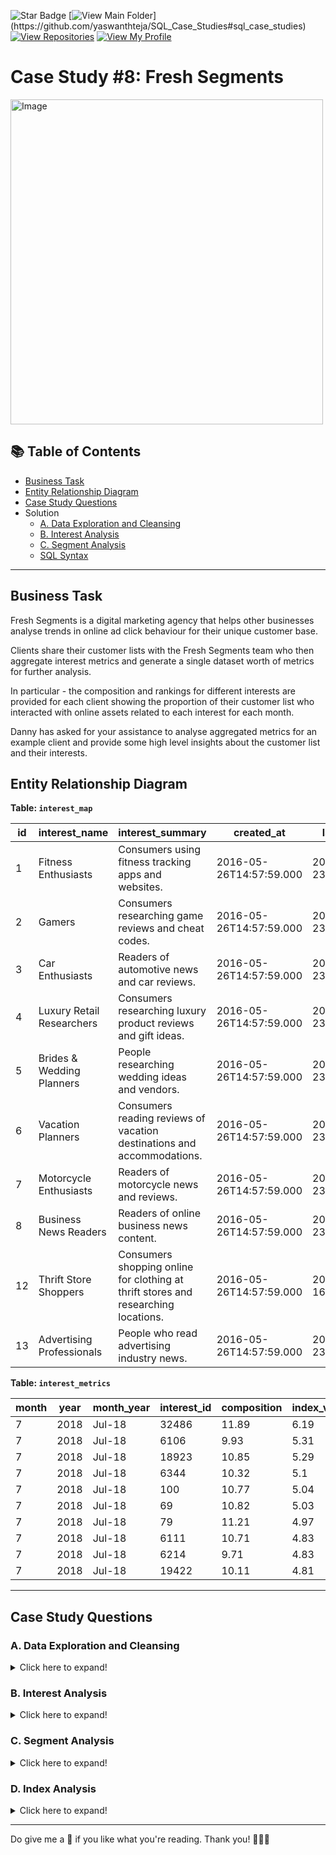 
![Star Badge](https://img.shields.io/static/v1?label=%F0%9F%8C%9F&message=If%20Useful&style=style=flat&color=BC4E99)
[![View Main Folder](https://img.shields.io/badge/View-Main_Folder-971901?)](https://github.com/yaswanthteja/SQL_Case_Studies#sql_case_studies)
[![View Repositories](https://img.shields.io/badge/View-My_Repositories-blue?logo=GitHub)](https://github.com/yaswanthteja?tab=repositories)
[![View My Profile](https://img.shields.io/badge/View-My_Profile-green?logo=GitHub)](https://github.com/yaswanthteja)

# Case Study #8: Fresh Segments

<img src="https://user-images.githubusercontent.com/81607668/138843936-d1741a39-9b87-4d5d-b09c-643600e28c92.png" alt="Image" width="500" height="520">

## 📚 Table of Contents
- [Business Task](#business-task)
- [Entity Relationship Diagram](#entity-relationship-diagram)
- [Case Study Questions](#case-study-questions)
- Solution
  - [A. Data Exploration and Cleansing]()
  - [B. Interest Analysis]()
  - [C. Segment Analysis]()
  - [SQL Syntax]()

***

## Business Task

Fresh Segments is a digital marketing agency that helps other businesses analyse trends in online ad click behaviour for their unique customer base.

Clients share their customer lists with the Fresh Segments team who then aggregate interest metrics and generate a single dataset worth of metrics for further analysis.

In particular - the composition and rankings for different interests are provided for each client showing the proportion of their customer list who interacted with online assets related to each interest for each month.

Danny has asked for your assistance to analyse aggregated metrics for an example client and provide some high level insights about the customer list and their interests.

## Entity Relationship Diagram

**Table: `interest_map`**

| id | interest_name             | interest_summary                                                                   | created_at              | last_modified           |
|----|---------------------------|------------------------------------------------------------------------------------|-------------------------|-------------------------|
| 1  | Fitness Enthusiasts       | Consumers using fitness tracking apps and websites.                                | 2016-05-26T14:57:59.000 | 2018-05-23T11:30:12.000 |
| 2  | Gamers                    | Consumers researching game reviews and cheat codes.                                | 2016-05-26T14:57:59.000 | 2018-05-23T11:30:12.000 |
| 3  | Car Enthusiasts           | Readers of automotive news and car reviews.                                        | 2016-05-26T14:57:59.000 | 2018-05-23T11:30:12.000 |
| 4  | Luxury Retail Researchers | Consumers researching luxury product reviews and gift ideas.                       | 2016-05-26T14:57:59.000 | 2018-05-23T11:30:12.000 |
| 5  | Brides & Wedding Planners | People researching wedding ideas and vendors.                                      | 2016-05-26T14:57:59.000 | 2018-05-23T11:30:12.000 |
| 6  | Vacation Planners         | Consumers reading reviews of vacation destinations and accommodations.             | 2016-05-26T14:57:59.000 | 2018-05-23T11:30:13.000 |
| 7  | Motorcycle Enthusiasts    | Readers of motorcycle news and reviews.                                            | 2016-05-26T14:57:59.000 | 2018-05-23T11:30:13.000 |
| 8  | Business News Readers     | Readers of online business news content.                                           | 2016-05-26T14:57:59.000 | 2018-05-23T11:30:12.000 |
| 12 | Thrift Store Shoppers     | Consumers shopping online for clothing at thrift stores and researching locations. | 2016-05-26T14:57:59.000 | 2018-03-16T13:14:00.000 |
| 13 | Advertising Professionals | People who read advertising industry news.                                         | 2016-05-26T14:57:59.000 | 2018-05-23T11:30:12.000 |

**Table: `interest_metrics`**

| month | year | month_year | interest_id | composition | index_value | ranking | percentile_ranking |
|-------|------|------------|-------------|-------------|-------------|---------|--------------------|
| 7     | 2018 | Jul-18     | 32486       | 11.89       | 6.19        | 1       | 99.86              |
| 7     | 2018 | Jul-18     | 6106        | 9.93        | 5.31        | 2       | 99.73              |
| 7     | 2018 | Jul-18     | 18923       | 10.85       | 5.29        | 3       | 99.59              |
| 7     | 2018 | Jul-18     | 6344        | 10.32       | 5.1         | 4       | 99.45              |
| 7     | 2018 | Jul-18     | 100         | 10.77       | 5.04        | 5       | 99.31              |
| 7     | 2018 | Jul-18     | 69          | 10.82       | 5.03        | 6       | 99.18              |
| 7     | 2018 | Jul-18     | 79          | 11.21       | 4.97        | 7       | 99.04              |
| 7     | 2018 | Jul-18     | 6111        | 10.71       | 4.83        | 8       | 98.9               |
| 7     | 2018 | Jul-18     | 6214        | 9.71        | 4.83        | 8       | 98.9               |
| 7     | 2018 | Jul-18     | 19422       | 10.11       | 4.81        | 10      | 98.63              |

***

## Case Study Questions

### A. Data Exploration and Cleansing
<details>
<summary>
Click here to expand!
</summary>

View my solution [here]()

1. Update the `fresh_segments.interest_metrics` table by modifying the `month_year` column to be a date data type with the start of the month
2. What is count of records in the `fresh_segments.interest_metrics` for each `month_year` value sorted in chronological order (earliest to latest) with the `null` values appearing first?
3. What do you think we should do with these `null` values in the `fresh_segments.interest_metrics`?
4. How many `interest_id` values exist in the `fresh_segments.interest_metrics` table but not in the `fresh_segments.interest_map` table? What about the other way around?
5. Summarise the id values in the `fresh_segments.interest_map` by its total record count in this table
6. What sort of table join should we perform for our analysis and why? Check your logic by checking the rows where 'interest_id = 21246' in your joined output and include all columns from `fresh_segments.interest_metrics` and all columns from `fresh_segments.interest_map` except from the id column.
7. Are there any records in your joined table where the `month_year` value is before the `created_at` value from the `fresh_segments.interest_map` table? Do you think these values are valid and why?

</details>  
  
### B. Interest Analysis
<details>
<summary>
Click here to expand!
</summary>
  
View my solution [here]().
  
1. Which interests have been present in all `month_year` dates in our dataset?
2. Using this same total_months measure - calculate the cumulative percentage of all records starting at 14 months - which total_months value passes the 90% cumulative percentage value?
3. If we were to remove all `interest_id` values which are lower than the `total_months` value we found in the previous question - how many total data points would we be removing?
4. Does this decision make sense to remove these data points from a business perspective? Use an example where there are all 14 months present to a removed interest example for your arguments - think about what it means to have less months present from a segment perspective. 
5. If we include all of our interests regardless of their counts - how many unique interests are there for each month?
  
</details> 

### C. Segment Analysis
<details>
<summary>
Click here to expand!
</summary>
  
View my solution [here]().
  
1. Using the complete dataset - which are the top 10 and bottom 10 interests which have the largest composition values in any month_year? Only use the maximum composition value for each interest but you must keep the corresponding month_year
2. Which 5 interests had the lowest average ranking value?
3. Which 5 interests had the largest standard deviation in their percentile_ranking value?
4. For the 5 interests found in the previous question - what was minimum and maximum percentile_ranking values for each interest and its corresponding year_month value? Can you describe what is happening for these 5 interests?
5. How would you describe our customers in this segment based off their composition and ranking values? What sort of products or services should we show to these customers and what should we avoid?

</details>

### D. Index Analysis
<details>
<summary>
Click here to expand!
</summary>
  
View my solution [here]().

The `index_value` is a measure which can be used to reverse calculate the average composition for Fresh Segments’ clients. Average composition can be calculated by dividing the composition column by the index_value column rounded to 2 decimal places.

1. What is the top 10 interests by the average composition for each month?
2. For all of these top 10 interests - which interest appears the most often?
3. What is the average of the average composition for the top 10 interests for each month?
4. What is the 3 month rolling average of the max average composition value from September 2018 to August 2019 and include the previous top ranking interests in the same output shown below.
5. Provide a possible reason why the max average composition might change from month to month? Could it signal something is not quite right with the overall business model for Fresh Segments?

</details> 

***

Do give me a 🌟 if you like what you're reading. Thank you! 🙆🏻‍♀️
